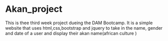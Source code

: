 # Akan_project
This is thee third week project dueing the DAM Bootcamp. It is a simple website that uses  html,css,bootstrap and jquery to take in the name, gender and date of a user and display their akan name(african culture )
